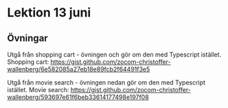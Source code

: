 # Lektion 13 juni

## Övningar

Utgå från shopping cart - övningen och gör om den med Typescript istället.
Shopping cart: https://gist.github.com/zocom-christoffer-wallenberg/6e582085a27eb18e89fcb2f64491f3e5

Utgå från movie search - övningen nedan gör om den med Typescript istället.
Movie search: https://gist.github.com/zocom-christoffer-wallenberg/593697e61f6beb33614177498e197f08